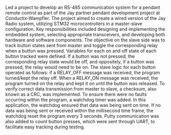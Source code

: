 Led a project to develop an RS-485 communication system for a pendant remote control as part of the Jay partner pendant development project at Conductix-Wampfler. The project aimed to create a wired version of the Jay Radio system, utilizing STM32 microcontrollers in a master-slave configuration. Key responsibilities included designing and implementing the embedded system, selecting appropriate transceivers, and developing both hardware and software components.
The objective on the slave side was to track button states sent from master and toggle the corresponding relay when a button was pressed. Variables for each on and off state of each button tracked were defined. If a button was not pressed, the corresponding relay state would be off, and oppositely, if a button was pressed, the relay would need to be on. The slave logic for each button operated as follows: if a RELAY_OFF message was received, the program turned/kept the relay off. When a RELAY_ON message was received, the program turned on the relay and kept it on until the button was released. To verify correct data transmission from master to slave, a checksum, also known as a CRC, was implemented. To ensure there were no faults occurring within the program, a watchdog timer was added. In this application, the watchdog ensured that data was being sent on time. If no data was being sent or received within the millisecond time frame, the watchdog reset the program every 3 seconds. Putty communication was also added to count button presses, which were sent through UART, to facilitate easy tracking during testing.
